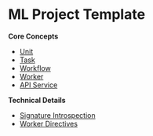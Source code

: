 # ML Project Template

**Core Concepts**

- [Unit](./Unit.md)
- [Task](./Task.md)
- [Workflow](./Workflow.md)
- [Worker](./Worker.md)
- [API Service](./API-Service.md)

**Technical Details**

- [Signature Introspection](./Signature-Introspection.md)
- [Worker Directives](./Worker-Directives.md)
